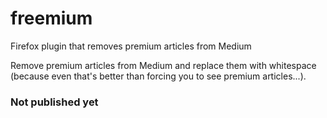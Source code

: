 # freemium
Firefox plugin that removes premium articles from Medium

Remove premium articles from Medium and replace them with whitespace (because even that's better than forcing you to see premium articles...).

### Not published yet
